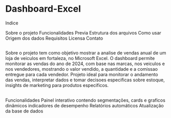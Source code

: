# Dashboard-Excel

Indice

Sobre o projeto
Funcionalidades
Previa
Estrutura dos arquivos
Como usar
Origem dos dados
Requisitos 
Licensa
Contato
##
Sobre o projeto tem como objetivo mostrar a analise de vendas anual de um loja de veiculos em fortaleza, no Microsoft Excel. O dashboard permite monitorar as vendas do ano de 2024, com base nas marcas, nos veiculos e nos vendedores, mostrando o valor vendido, a quantidade e a comissao entregue para cada vendedor.
Projeto ideal para monitorar o andamento das vendas, interpretar dados e tomar decisoes especificas sobre estoque, insights de marketing para produtos especificos.
##
Funcionalidades
Painel interativo contendo segmentações, cards e graficos dinâmicos
indicadores de desempenho
Relatórios automáticos
Atualização da base de dados
##
